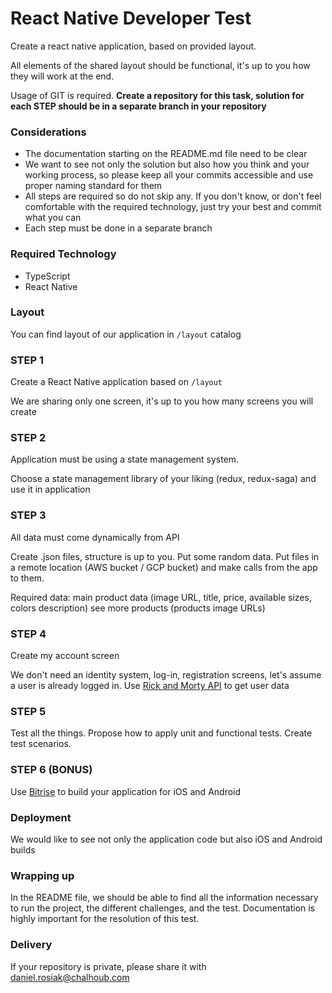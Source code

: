 # React Native Developer Test

Create a react native application, based on provided layout.

All elements of the shared layout should be functional, it's up to you how they will work at the end.

Usage of GIT is required. **Create a repository for this task, solution for each STEP should be in a separate branch in your repository**

### Considerations

- The documentation starting on the README.md file need to be clear
- We want to see not only the solution but also how you think and your working process, so please keep all your commits accessible and use proper naming standard for them
- All steps are required so do not skip any. If you don't know, or don't feel comfortable with the required technology, just try your best and commit what you can
- Each step must be done in a separate branch

### Required Technology
- TypeScript
- React Native

### Layout

You can find layout of our application in `/layout` catalog


### STEP 1 

Create a React Native application based on `/layout`

We are sharing only one screen, it's up to you how many screens you will create

### STEP 2

Application must be using a state management system.

Choose a state management library of your liking (redux, redux-saga) and use it in application

### STEP 3

All data must come dynamically from API

Create .json files, structure is up to you. Put some random data. Put files in a remote location (AWS bucket / GCP bucket) and make calls from the app to them.

Required data:
main product data (image URL, title, price, available sizes, colors description)
see more products (products image URLs)

### STEP 4

Create my account screen

We don't need an identity system, log-in, registration screens, let's assume a user is already logged in.
Use [Rick and Morty API](https://rickandmortyapi.com/documentation/#get-a-single-character) to get user data

### STEP 5

Test all the things. Propose how to apply unit and functional tests. Create test scenarios.

### STEP 6 (BONUS)

Use [Bitrise](https://www.bitrise.io/) to build your application for iOS and Android

### Deployment

We would like to see not only the application code but also iOS and Android builds

### Wrapping up

In the README file, we should be able to find all the information necessary to run the project, the different challenges, and the test. Documentation is highly important for the resolution of this test.


### Delivery

If your repository is private, please share it with daniel.rosiak@chalhoub.com
